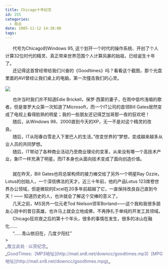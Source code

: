 ```yaml
---
title: Chicago十年纪念
id: 255
categories:
  - 观点
date: 2005-11-12 14:38:00
tags:
---
```


<span class="Apple-style-span" style="font-family:Verdana;font-size:13px;line-height:22px;"><div style="line-height:170%;">      代号为Chicago的Windows 95, 这个划开一个时代的操作系统、开创了个人计算32位时代的精灵、真正带来世界范围个人计算风暴的始祖，已经诞生十年了。</div><div style="line-height:170%;">      还记得这首曾经带给我们兴奋的《Goodtimes》吗？看看这个截图，那个光盘里面的AVI曾经让我们桌上的电脑，第一次撞击我们的心灵。</div>

![](http://storage.msn.com/x1pbglk-vqL4BvHdPK8D0w9QOahTOZS7UOTWcFSu74b1T3WvUQvnOGB4kKaggRYkeR397K6yKFhTzgW-zA4tb3leJCIgfvrtUGPlLyMDG-NogCJjYEEdrFHGVEamLUVYIhoK_v0ukfoO0WDr2zZgeF8ywFlYRftNtV-)
<div style="line-height:170%;">      也许当时我们并不知道Edie Brickell，保罗·西蒙的妻子，在雨中低吟浅唱的歌者。但是普罗大众第一次知道了Microsoft，而一个IT公司的首领Bill Gates居然变成了电视上看得脸熟的明星；我的一些朋友还记得芝加哥那一夜的狂欢吧！</div><div style="line-height:170%;">      随后，从Windows 98、2000直到今天的XP，无一不是对这个精灵的改良。     </div><div style="line-height:170%;">      随后，IT从阳春白雪走入下里巴人的生活。”改变世界的“梦想，变成越来越多从业人员的共同梦想。</div><div style="line-height:170%;">      随后，IT带动了各种商业活动乃至商业理论的变革，从来没有哪一个高技术产业，象IT一样充满了明星。而IT本身也从面向技术变成了面向创造价值。</div><div style="line-height:170%;">     </div><div style="line-height:170%;">      就在昨天，Bill Gates也将总架构师的接力棒交给了另外一个明星Ray Ozzie，Lotus的创始人，一个深信佛法的天才。近三十年前，他的产品Lotus 123席卷世界办公领域，但是微软的Excel在20多年前超越了它，一直保持改良自己直到今天！—— 知道历史的人，也许就会了解这个交棒的意义了。</div><div style="line-height:170%;">      几天之前，MS另外一位元老Tod Nielson领军Borland——这个我和我很多朋友心目中的昔日英雄，也许马上就会立地成佛，不再挣扎于单纯的开发工具领域。</div><div style="line-height:170%;">      Chicago狂欢夜之后的第十个年头，很多的事情在发生，很多的冰山在融化……</div><div style="line-height:170%;">      “……青山依旧在，几度夕阳红”</div>> <div style="line-height:170%;">_<span style="line-height:normal;color:#666699;">敬立此处 · 以资纪念</span>_</div><div style="line-height:170%;">_<span style="line-height:normal;color:#666699;">GoodTimes:  [MP3地址](http://mail.sn8.net/downcc/goodtimes.mp3)  [MPG地址](http://mail.sn8.net/downcc/goodtimes.mpg)</span>_</div></span>